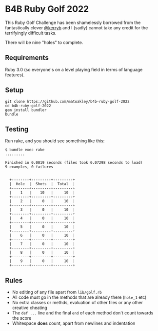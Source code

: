 B4B Ruby Golf 2022
====================

This Ruby Golf Challenge has been shamelessly borrowed from the fantastically
clever [@kerryb](https://github.com/kerryb) and I (sadly) cannot take any credit
for the terrifyingly difficult tasks.

There will be nine "holes" to complete. 

Requirements
------------

Ruby 3.0 (so everyone's on a level playing field in terms of language features).

Setup
-----

    git clone https://github.com/matoakley/b4b-ruby-golf-2022
    cd b4b-ruby-golf-2022
    gem install bundler
    bundle

Testing
-------

Run rake, and you should see something like this:

    $ bundle exec rake
    .........

    Finished in 0.0019 seconds (files took 0.07298 seconds to load)
    9 examples, 0 failures


      +--------+---------+---------+
      |  Hole  |  Shots  |  Total  |
      +--------+---------+---------+
      |    1   |    10   |     10  |
      +--------+---------+---------+
      |    2   |     0   |     10  |
      +--------+---------+---------+
      |    3   |     0   |     10  |
      +--------+---------+---------+
      |    4   |     0   |     10  |
      +--------+---------+---------+
      |    5   |     0   |     10  |
      +--------+---------+---------+
      |    6   |     0   |     10  |
      +--------+---------+---------+
      |    7   |     0   |     10  |
      +--------+---------+---------+
      |    8   |     0   |     10  |
      +--------+---------+---------+
      |    9   |     0   |     10  |
      +--------+---------+---------+

Rules
-----

* No editing of any file apart from `lib/golf.rb`
* All code must go in the methods that are already there (`hole_1` etc)
* No extra classes or methds, evaluation of other files or any other creative cheating
* The `def ...` line and the final `end` of each method don't count towards the score
* Whitespace **does** count, apart from newlines and indentation
